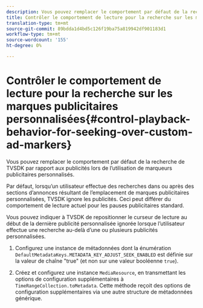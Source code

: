 ```yaml
---
description: Vous pouvez remplacer le comportement par défaut de la recherche de TVSDK par rapport aux publicités lors de l’utilisation de marqueurs publicitaires personnalisés.
title: Contrôler le comportement de lecture pour la recherche sur les marques publicitaires personnalisées
translation-type: tm+mt
source-git-commit: 89bdda1d4bd5c126f19ba75a819942df901183d1
workflow-type: tm+mt
source-wordcount: '155'
ht-degree: 0%

---
```



# Contrôler le comportement de lecture pour la recherche sur les marques publicitaires personnalisées{#control-playback-behavior-for-seeking-over-custom-ad-markers}

Vous pouvez remplacer le comportement par défaut de la recherche de TVSDK par rapport aux publicités lors de l’utilisation de marqueurs publicitaires personnalisés.

Par défaut, lorsqu’un utilisateur effectue des recherches dans ou après des sections d’annonces résultant de l’emplacement de marques publicitaires personnalisées, TVSDK ignore les publicités. Ceci peut différer du comportement de lecture actuel pour les pauses publicitaires standard.

Vous pouvez indiquer à TVSDK de repositionner le curseur de lecture au début de la dernière publicité personnalisée ignorée lorsque l’utilisateur effectue une recherche au-delà d’une ou plusieurs publicités personnalisées.

1. Configurez une instance de métadonnées dont la énumération `DefaultMetadataKeys.METADATA_KEY_ADJUST_SEEK_ENABLED` est définie sur la valeur de chaîne &quot;true&quot; (et non sur une valeur booléenne `true`).

1. Créez et configurez une instance `MediaResource`, en transmettant les options de configuration supplémentaires à `TimeRangeCollection.toMetadata`. Cette méthode reçoit des options de configuration supplémentaires via une autre structure de métadonnées générique.

